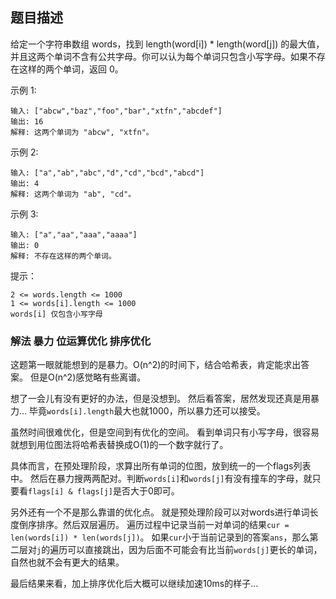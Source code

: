 ## 题目描述
给定一个字符串数组 words，找到 length(word[i]) * length(word[j]) 的最大值，并且这两个单词不含有公共字母。你可以认为每个单词只包含小写字母。如果不存在这样的两个单词，返回 0。

示例 1:
```
输入: ["abcw","baz","foo","bar","xtfn","abcdef"]
输出: 16 
解释: 这两个单词为 "abcw", "xtfn"。
```
示例 2:
```
输入: ["a","ab","abc","d","cd","bcd","abcd"]
输出: 4 
解释: 这两个单词为 "ab", "cd"。
```
示例 3:
```
输入: ["a","aa","aaa","aaaa"]
输出: 0 
解释: 不存在这样的两个单词。
```

提示：
```
2 <= words.length <= 1000
1 <= words[i].length <= 1000
words[i] 仅包含小写字母
```

### 解法 暴力 位运算优化 排序优化
这题第一眼就能想到的是暴力。O(n^2)的时间下，结合哈希表，肯定能求出答案。
但是O(n^2)感觉略有些离谱。

想了一会儿有没有更好的办法，但是没想到。
然后看答案，居然发现还真是用暴力…
毕竟`words[i].length`最大也就1000，所以暴力还可以接受。

虽然时间很难优化，但是空间到有优化的空间。
看到单词只有小写字母，很容易就想到用位图法将哈希表替换成O(1)的一个数字就行了。

具体而言，在预处理阶段，求算出所有单词的位图，放到统一的一个flags列表中。
然后在暴力搜两两配对。判断`words[i]`和`words[j]`有没有撞车的字母，就只要看`flags[i] & flags[j]`是否大于0即可。

另外还有一个不是那么靠谱的优化点。
就是预处理阶段可以对words进行单词长度倒序排序。然后双层遍历。
遍历过程中记录当前一对单词的结果`cur = len(words[i]) * len(words[j])`。
如果`cur`小于当前记录到的答案`ans`，那么第二层对`j`的遍历可以直接跳出，因为后面不可能会有比当前`words[j]`更长的单词，自然也就不会有更大的结果。

最后结果来看，加上排序优化后大概可以继续加速10ms的样子…